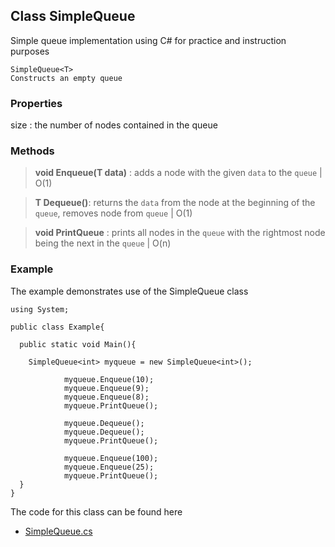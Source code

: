 ## Class SimpleQueue<T>

Simple queue implementation using C# for practice and instruction purposes

```
SimpleQueue<T>
Constructs an empty queue
```

### Properties

size : the number of nodes contained in the queue

### Methods

> **void Enqueue(T data)** : adds a node with the given ```data``` to the ```queue``` | O(1)

> **T Dequeue()**: returns the ```data``` from the node at the beginning of the ```queue```, removes node from ```queue``` | O(1)

> **void PrintQueue** : prints all nodes in the ```queue``` with the rightmost node being the next in the ```queue``` | O(n)


### Example
The example demonstrates use of the SimpleQueue<T> class

```
using System;

public class Example{

  public static void Main(){

    SimpleQueue<int> myqueue = new SimpleQueue<int>();

            myqueue.Enqueue(10);
            myqueue.Enqueue(9);
            myqueue.Enqueue(8);
            myqueue.PrintQueue();

            myqueue.Dequeue();
            myqueue.Dequeue();
            myqueue.PrintQueue();
           
            myqueue.Enqueue(100);
            myqueue.Enqueue(25);
            myqueue.PrintQueue();
  }
}
```

The code for this class can be found here
* [SimpleQueue.cs](/csCodeChallenges/Queues/SimpleQueue.cs)